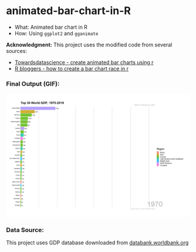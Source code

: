 # animated-bar-chart-in-R

- What: Animated bar chart in R
- How: Using `ggplot2` and `gganimate` 

**Acknowledgment:** 
This project uses the modified code from several sources:
- [Towardsdatascience - create animated bar charts using r](https://towardsdatascience.com/create-animated-bar-charts-using-r-31d09e5841da)
- [R bloggers - how to create a bar chart race in r](https://www.r-bloggers.com/2019/04/how-to-create-a-bar-chart-race-in-r-mapping-united-states-city-population-1790-2010/)


### Final Output (GIF):

![GIF](anim_gdp.gif)


### Data Source:

This project uses GDP database downloaded from [databank.worldbank.org](https://databank.worldbank.org/data/reports.aspx?source=2&series=NY.GDP.MKTP.CD&country=#)
